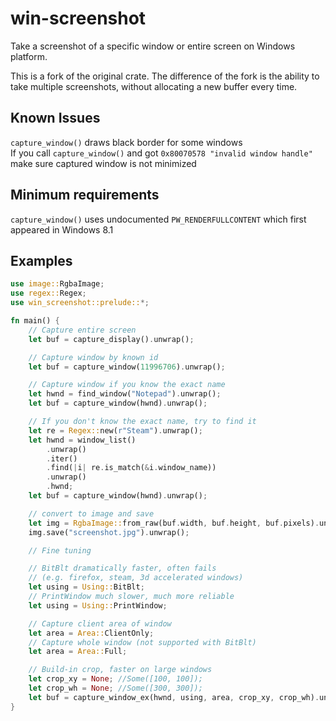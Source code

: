 # win-screenshot
Take a screenshot of a specific window or entire screen on Windows platform.

This is a fork of the original crate. The difference of the fork is the ability to take multiple screenshots, without allocating a new buffer every time.

## Known Issues
`capture_window()` draws black border for some windows  
If you call `capture_window()` and got `0x80070578 "invalid window handle"` make sure captured window is not minimized

## Minimum requirements
`capture_window()` uses undocumented `PW_RENDERFULLCONTENT` which first appeared in Windows 8.1

## Examples
```rust
use image::RgbaImage;
use regex::Regex;
use win_screenshot::prelude::*;

fn main() {
    // Capture entire screen
    let buf = capture_display().unwrap();

    // Capture window by known id
    let buf = capture_window(11996706).unwrap();

    // Capture window if you know the exact name
    let hwnd = find_window("Notepad").unwrap();
    let buf = capture_window(hwnd).unwrap();

    // If you don't know the exact name, try to find it
    let re = Regex::new(r"Steam").unwrap();
    let hwnd = window_list()
        .unwrap()
        .iter()
        .find(|i| re.is_match(&i.window_name))
        .unwrap()
        .hwnd;
    let buf = capture_window(hwnd).unwrap();

    // convert to image and save
    let img = RgbaImage::from_raw(buf.width, buf.height, buf.pixels).unwrap();
    img.save("screenshot.jpg").unwrap();

    // Fine tuning

    // BitBlt dramatically faster, often fails
    // (e.g. firefox, steam, 3d accelerated windows)
    let using = Using::BitBlt;
    // PrintWindow much slower, much more reliable
    let using = Using::PrintWindow;

    // Capture client area of window
    let area = Area::ClientOnly;
    // Capture whole window (not supported with BitBlt)
    let area = Area::Full;

    // Build-in crop, faster on large windows
    let crop_xy = None; //Some([100, 100]);
    let crop_wh = None; //Some([300, 300]);
    let buf = capture_window_ex(hwnd, using, area, crop_xy, crop_wh).unwrap();
}
```
